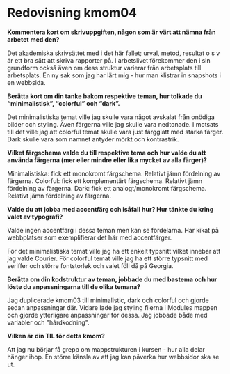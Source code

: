 ---
---
Redovisning kmom04
=========================

**Kommentera kort om skrivuppgiften, någon som är värt att nämna från arbetet med den?**

Det akademiska skrivsättet med i det här fallet; urval, metod, resultat o s v är
ett bra sätt att skriva rapporter på. I arbetslivet förekommer den i sin grundform också även om dess struktur varierar från arbetsplats till arbetsplats.
En ny sak som jag har lärt mig - hur man klistrar in snapshots i en webbsida.

**Berätta kort om din tanke bakom respektive teman, hur tolkade du “minimalistisk”, “colorful” och “dark”.**

Det minimalistiska temat ville jag skulle vara något avskalat från onödiga bilder och styling. Även färgerna ville jag skulle vara nedtonade. I motsats till det ville jag att colorful temat skulle vara just färgglatt med starka färger. Dark skulle vara som namnet antyder mörkt och kontrastrik.


**Vilket färgschema valde du till respektive tema och hur valde du att använda färgerna (mer eller mindre eller lika mycket av alla färger)?**

Minimalistiska: fick ett monokromt färgschema. Relativt jämn fördelning av färgerna.
Colorful: fick ett komplementärt färgschema. Relativt jämn fördelning av färgerna.
Dark: fick ett analogt/monokromt färgschema. Relativt jämn fördelning av färgerna.

**Valde du att jobba med accentfärg och isåfall hur?
Hur tänkte du kring valet av typografi?**

Valde ingen accentfärg i dessa teman men kan se fördelarna. Har kikat på webbplatser som exemplifierar det här med accentfärger.

För det minimalistiska temat ville jag ha ett enkelt typsnitt vilket innebar att jag valde Courier. För colorful temat ville jag ha ett större typsnitt med seriffer och större fontstorlek och valet föll då på Georgia.


**Berätta om din kodstruktur av teman, jobbade du med bastema och hur löste du anpassningarna till de olika temana?**

Jag duplicerade kmom03 till minimalistic, dark och colorful och gjorde sedan anpassningar där. Vidare lade jag styling filerna i Modules mappen och gjorde ytterligare anpassningar för dessa. Jag jobbade både med variabler och "hårdkodning".   


**Vilken är din TIL för detta kmom?**

Att jag nu börjar få grepp om mappstrukturen i kursen - hur alla delar hänger ihop. En större känsla av att jag kan påverka hur webbsidor ska se ut.
